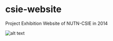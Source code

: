 # csie-website
Project Exhibition Website of NUTN-CSIE in 2014

![alt text](https://github.com/hsiao93524/csie-website/blob/master/preview.jpg?raw=true)
